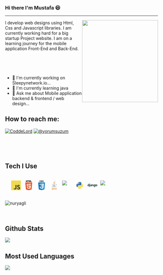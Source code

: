 ### Hi there I'm Mustafa  :laughing:


<hr>
<img src="https://media.giphy.com/media/bGgsc5mWoryfgKBx1u/giphy.gif" align="right" width="250" height="270">

<p align="left" > I develop web designs using Html, Css and Javascript libraries. I am currently working hard for a big startup Project website. I am on a learning journey for the mobile application Front-End and Back-End.</p>

</br>
</br>
</br>

- 🔭 I'm currently working on Sleepynetwork.io...
- 🌱 I'm currently learning java
- 💬 Ask me about Mobile application backend & frontend / web design...
## How to reach me: 

<p> <a href="https://www.instagram.com/coddelord/" rel="nofollow"><img align="center" src="https://raw.githubusercontent.com/rahuldkjain/github-profile-readme-generator/master/src/images/icons/Social/instagram.svg" alt="CoddeLord" height="30" width="40" style="max-width: 100%;"></a>
 <a href="https://t.me/yorumsuzum" rel="nofollow"><img align="center" src="https://upload.wikimedia.org/wikipedia/commons/8/82/Telegram_logo.svg" alt="@yorumsuzum" height="30" width="40" style="max-width: 100%;"></a></p>




<br/>
<br/>
<br/>

## Tech I Use 
<br/>
<div style="display: flex; margin-left: 20px;">
<img src="https://raw.githubusercontent.com/github/explore/80688e429a7d4ef2fca1e82350fe8e3517d3494d/topics/javascript/javascript.png" width="32">

<img src="https://raw.githubusercontent.com/github/explore/80688e429a7d4ef2fca1e82350fe8e3517d3494d/topics/html/html.png" width="32" style=" margin-left: 10px;">
<img src="https://raw.githubusercontent.com/github/explore/80688e429a7d4ef2fca1e82350fe8e3517d3494d/topics/css/css.png" width="32" style=" margin-left: 10px;">

<img src="https://raw.githubusercontent.com/github/explore/80688e429a7d4ef2fca1e82350fe8e3517d3494d/topics/java/java.png" width="32" style=" margin-left: 10px;">

<img src="https://upload.wikimedia.org/wikipedia/commons/4/4f/Csharp_Logo.png" width="32" style=" margin-left: 10px;">
<img src="https://raw.githubusercontent.com/github/explore/80688e429a7d4ef2fca1e82350fe8e3517d3494d/topics/python/python.png" width="32" style=" margin-left: 10px;">
<img src="https://raw.githubusercontent.com/github/explore/7456fdff59816d37ef383a6c8f32a26ff7332db2/topics/django/django.png" width="32" style=" margin-left: 10px;">

<img src="https://seeklogo.com/images/B/bootstrap-5-logo-85A1F11F4F-seeklogo.com.png" width="38" style=" margin-left: 10px;">
</div>
<br/>
<br/>
<a href="https://www.buymeacoffee.com/CoddeLord" rel="nofollow"> <img align="left" src="https://camo.githubusercontent.com/28aae05a0fba45679e8e27d90609601e249b64a5fe30dfef05495de4f4e318d4/68747470733a2f2f63646e2e6275796d6561636f666665652e636f6d2f627574746f6e732f76322f64656661756c742d79656c6c6f772e706e67" height="50" width="210" alt="nuryagli" data-canonical-src="https://cdn.buymeacoffee.com/buttons/v2/default-yellow.png" style="max-width: 100%;" class="hoverZoomLink"></a>

<br/>
<br/>
<br/>

## Github Stats
<img src="https://github-readme-stats.vercel.app/api?username=CoddeLord&show_icons=true&theme=dark" >

## Most Used Languages

<img src="https://github-readme-stats.vercel.app/api/top-langs/?username=CoddeLord&layout=compact">


